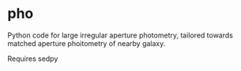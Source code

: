 pho
====

Python code for large irregular aperture photometry, tailored towards matched aperture phoitometry of nearby galaxy.

Requires sedpy
